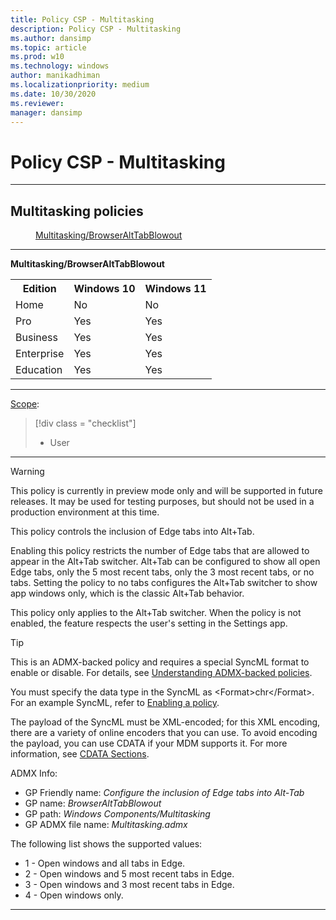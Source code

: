 ```yaml
---
title: Policy CSP - Multitasking
description: Policy CSP - Multitasking
ms.author: dansimp
ms.topic: article
ms.prod: w10
ms.technology: windows
author: manikadhiman
ms.localizationpriority: medium
ms.date: 10/30/2020
ms.reviewer: 
manager: dansimp
---
```


# Policy CSP - Multitasking

<hr/>

<!--Policies-->
## Multitasking policies  

<dl>
  <dd>
    <a href="#multitasking-browseralttabblowout">Multitasking/BrowserAltTabBlowout</a>
  </dd>
 </dl>


<hr/>

<!--Policy-->
<a href="" id="multitasking-browseralttabblowout"></a>**Multitasking/BrowserAltTabBlowout**  

<!--SupportedSKUs-->
<table>
<tr>
    <th>Edition</th>
    <th>Windows 10</th>
    <th>Windows 11</th>
</tr>
<tr>
    <td>Home</td>
    <td>No</td>
    <td>No</td>
</tr>
<tr>
    <td>Pro</td>
    <td>Yes</td>
    <td>Yes</td>
</tr>
<tr>
    <td>Business</td>
    <td>Yes</td>
    <td>Yes</td>
</tr>
<tr>
    <td>Enterprise</td>
    <td>Yes</td>
    <td>Yes</td>
</tr>
<tr>
    <td>Education</td>
    <td>Yes</td>
    <td>Yes</td>
</tr>
</table>

<!--/SupportedSKUs-->
<hr/>

<!--Scope-->
[Scope](./policy-configuration-service-provider.md#policy-scope):

> [!div class = "checklist"]
> * User

<hr/>

<!--/Scope-->
<!--Description-->

> [!Warning]
> This policy is currently in preview mode only and will be supported in future releases. It may be used for testing purposes, but should not be used in a production environment at this time.

This policy controls the inclusion of Edge tabs into Alt+Tab.

Enabling this policy restricts the number of Edge tabs that are allowed to appear in the Alt+Tab switcher. Alt+Tab can be configured to show all open Edge tabs, only the 5 most recent tabs, only the 3 most recent tabs, or no tabs. Setting the policy to no tabs configures the Alt+Tab switcher to show app windows only, which is the classic Alt+Tab behavior. 

This policy only applies to the Alt+Tab switcher. When the policy is not enabled, the feature respects the user's setting in the Settings app.
<!--/Description-->

> [!TIP]
> This is an ADMX-backed policy and requires a special SyncML format to enable or disable.  For details, see [Understanding ADMX-backed policies](./understanding-admx-backed-policies.md).
> 
> You must specify the data type in the SyncML as &lt;Format&gt;chr&lt;/Format&gt;. For an example SyncML, refer to [Enabling a policy](./understanding-admx-backed-policies.md#enabling-a-policy).
> 
> The payload of the SyncML must be XML-encoded; for this XML encoding, there are a variety of online encoders that you can use. To avoid encoding the payload, you can use CDATA if your MDM supports it.  For more information, see [CDATA Sections](http://www.w3.org/TR/REC-xml/#sec-cdata-sect).

<!--ADMXBacked-->
ADMX Info:  
-   GP Friendly name: *Configure the inclusion of Edge tabs into Alt-Tab*
-   GP name: *BrowserAltTabBlowout*
-   GP path: *Windows Components/Multitasking*
-   GP ADMX file name: *Multitasking.admx*

<!--/ADMXBacked-->

<!--SupportedValues-->
The following list shows the supported values:

- 1 - Open windows and all tabs in Edge.
- 2 - Open windows and 5 most recent tabs in Edge.
- 3 - Open windows and 3 most recent tabs in Edge.
- 4 - Open windows only.

<!--/SupportedValues-->
<!--/Policy-->

<hr/>

<!--/Policies-->

